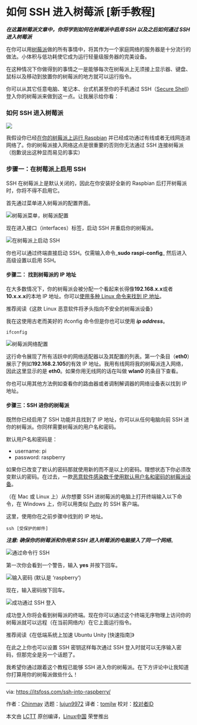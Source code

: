 [#]: collector: (lujun9972)
[#]: translator: (tomjlw)
[#]: reviewer: ( )
[#]: publisher: ( )
[#]: url: ( )
[#]: subject: (How to SSH into a Raspberry Pi [Beginner’s Tip])
[#]: via: (https://itsfoss.com/ssh-into-raspberry/)
[#]: author: (Chinmay https://itsfoss.com/author/chinmay/)

如何 SSH 进入树莓派 [新手教程]
======

_**在这篇树莓派文章中，你将学到如何在树莓派中启用 SSH 以及之后如何通过 SSH 进入树莓派**_

在你可以用[树莓派][1]做的所有事情中，将其作为一个家庭网络的服务器是十分流行的做法。小体积与低功耗使它成为运行轻量级服务器的完美设备。

在这种情况下你做得到的事情之一是能够每次在树莓派上无须接上显示器、键盘、鼠标以及移动到放置你的树莓派的地方就可以运行指令。

你可以从其它任意电脑、笔记本、台式机甚至你的手机通过 SSH（[Secure Shell][2]）登入你的树莓派来做到这一点。让我展示给你看：

### 如何 SSH 进入树莓派

![][3]

我假设你已经[在你的树莓派上运行 Raspbian][4] 并已经成功通过有线或者无线网连进网络了。你的树莓派接入网络这点是很重要的否则你无法通过 SSH 连接树莓派（抱歉说出这种显而易见的事实）

### 步骤一：在树莓派上启用 SSH

SSH 在树莓派上是默认关闭的，因此在你安装好全新的 Raspbian 后打开树莓派时，你将不得不启用它。

首先通过菜单进入树莓派的配置界面。

![树莓派菜单，树莓派配置][5]

现在进入接口（interfaces）标签，启动 SSH 并重启你的树莓派。

![在树莓派上启动 SSH][6]

你也可以通过终端直接启动 SSH。仅需输入命令_**sudo raspi-config**_ 然后进入高级设置以启用 SSH。

#### 步骤二： 找到树莓派的 IP 地址

在大多数情况下，你的树莓派会被分配一个看起来长得像**192.168.x.x**或者**10.x.x.x**的本地 IP 地址。你可以[使用多种 Linux 命令来找到 IP 地址][7]。

[][8]

推荐阅读《这款 Linux 恶意软件将矛头指向不安全的树莓派设备》

我在这使用古老而美好的 ifconfig 命令但是你也可以使用 _**ip address**_。

```
ifconfig
```

![树莓派网络配置][9]

这行命令展现了所有活跃中的网络适配器以及其配置的列表。第一个条目（**eth0**）展示了例如**192.168.2.105**的有效 IP 地址。我用有线网将我的树莓派连入网络，因此这里显示的是 **eth0**。如果你用无线网的话在叫做 **wlan0** 的条目下查看。

你也可以用其他方法例如查看你的路由器或者调制解调器的网络设备表以找到 IP 地址。


#### 步骤三：SSH 进你的树莓派

既然你已经启用了 SSH 功能并且找到了 IP 地址，你可以从任何电脑向前 SSH 进你的树莓派。你同样需要树莓派的用户名和密码。

默认用户名和密码是：

  * username: pi
  * password: raspberry


如果你已改变了默认的密码那就使用新的而不是以上的密码。理想状态下你必须改变默认的密码。在过去，一款[恶意软件感染数千使用默认用户名和密码的树莓派设备][8]。

（在 Mac 或 Linux 上）从你想要 SSH 进树莓派的电脑上打开终端输入以下命令，在 Windows 上，你可以用类似 [Putty][10] 的 SSH 客户端。

这里，使用你在之前步骤中找到的 IP 地址。

```
ssh [受保护的邮件]
```

_**注意: 确保你的树莓派和你用来 SSH 进入树莓派的电脑接入了同一个网络**_。

![通过命令行 SSH][11]

第一次你会看到一个警告，输入 **yes** 并按下回车。

![输入密码 \(默认是 ‘raspberry‘\)][12]

现在，输入密码按下回车。

![成功通过 SSH 登入][13]

成功登入你将会看到树莓派的终端。现在你可以通过这个终端无序物理上访问你的树莓派就可以远程（在当前网络内）在它上面运行指令。

[][14]

推荐阅读《在低端系统上加速 Ubuntu Unity [快速指南]》

在此之上你也可以设置 SSH 密钥这样每次通过 SSH 登入时就可以无序输入密码，但那完全是另一个话题了。

我希望你通过跟着这个教程已能够 SSH 进入你的树莓派。在下方评论中让我知道你打算用你的树莓派做些什么！

--------------------------------------------------------------------------

via: https://itsfoss.com/ssh-into-raspberry/

作者：[Chinmay][a]
选题：[lujun9972][b]
译者：[tomjlw](https://github.com/tomjlw)
校对：[校对者ID](https://github.com/校对者ID)

本文由 [LCTT](https://github.com/LCTT/TranslateProject) 原创编译，[Linux中国](https://linux.cn/) 荣誉推出

[a]: https://itsfoss.com/author/chinmay/
[b]: https://github.com/lujun9972
[1]: https://www.raspberrypi.org/
[2]: https://en.wikipedia.org/wiki/Secure_Shell
[3]: https://i2.wp.com/itsfoss.com/wp-content/uploads/2019/05/ssh-into-raspberry-pi.png?resize=800%2C450&ssl=1
[4]: https://itsfoss.com/tutorial-how-to-install-raspberry-pi-os-raspbian-wheezy/
[5]: https://i0.wp.com/itsfoss.com/wp-content/uploads/2019/05/Raspberry-pi-configuration.png?ssl=1
[6]: https://i0.wp.com/itsfoss.com/wp-content/uploads/2019/05/enable-ssh-raspberry-pi.png?ssl=1
[7]: https://linuxhandbook.com/find-ip-address/
[8]: https://itsfoss.com/raspberry-pi-malware-threat/
[9]: https://i0.wp.com/itsfoss.com/wp-content/uploads/2019/05/ifconfig-rapberry-pi.png?ssl=1
[10]: https://itsfoss.com/putty-linux/
[11]: https://i1.wp.com/itsfoss.com/wp-content/uploads/2019/05/SSH-into-pi-warning.png?fit=800%2C199&ssl=1
[12]: https://i0.wp.com/itsfoss.com/wp-content/uploads/2019/05/SSH-into-pi-password.png?fit=800%2C202&ssl=1
[13]: https://i0.wp.com/itsfoss.com/wp-content/uploads/2019/05/SSH-into-Pi-successful-login.png?fit=800%2C306&ssl=1
[14]: https://itsfoss.com/speed-up-ubuntu-unity-on-low-end-system/
